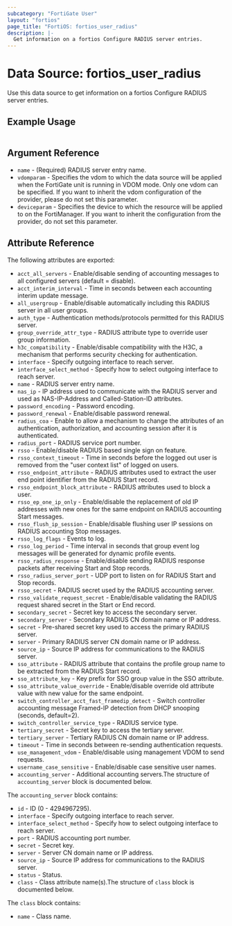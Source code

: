 ```yaml
---
subcategory: "FortiGate User"
layout: "fortios"
page_title: "FortiOS: fortios_user_radius"
description: |-
  Get information on a fortios Configure RADIUS server entries.
---
```


# Data Source: fortios_user_radius
Use this data source to get information on a fortios Configure RADIUS server entries.


## Example Usage

```hcl

```

## Argument Reference

* `name` - (Required) RADIUS server entry name.
* `vdomparam` - Specifies the vdom to which the data source will be applied when the FortiGate unit is running in VDOM mode. Only one vdom can be specified. If you want to inherit the vdom configuration of the provider, please do not set this parameter.
* `deviceparam` - Specifies the device to which the resource will be applied to on the FortiManager. If you want to inherit the configuration from the provider, do not set this parameter.

## Attribute Reference

The following attributes are exported:

* `acct_all_servers` - Enable/disable sending of accounting messages to all configured servers (default = disable).
* `acct_interim_interval` - Time in seconds between each accounting interim update message.
* `all_usergroup` - Enable/disable automatically including this RADIUS server in all user groups.
* `auth_type` - Authentication methods/protocols permitted for this RADIUS server.
* `group_override_attr_type` - RADIUS attribute type to override user group information.
* `h3c_compatibility` - Enable/disable compatibility with the H3C, a mechanism that performs security checking for authentication.
* `interface` - Specify outgoing interface to reach server.
* `interface_select_method` - Specify how to select outgoing interface to reach server.
* `name` - RADIUS server entry name.
* `nas_ip` - IP address used to communicate with the RADIUS server and used as NAS-IP-Address and Called-Station-ID attributes.
* `password_encoding` - Password encoding.
* `password_renewal` - Enable/disable password renewal.
* `radius_coa` - Enable to allow a mechanism to change the attributes of an authentication, authorization, and accounting session after it is authenticated.
* `radius_port` - RADIUS service port number.
* `rsso` - Enable/disable RADIUS based single sign on feature.
* `rsso_context_timeout` - Time in seconds before the logged out user is removed from the "user context list" of logged on users.
* `rsso_endpoint_attribute` - RADIUS attributes used to extract the user end point identifier from the RADIUS Start record.
* `rsso_endpoint_block_attribute` - RADIUS attributes used to block a user.
* `rsso_ep_one_ip_only` - Enable/disable the replacement of old IP addresses with new ones for the same endpoint on RADIUS accounting Start messages.
* `rsso_flush_ip_session` - Enable/disable flushing user IP sessions on RADIUS accounting Stop messages.
* `rsso_log_flags` - Events to log.
* `rsso_log_period` - Time interval in seconds that group event log messages will be generated for dynamic profile events.
* `rsso_radius_response` - Enable/disable sending RADIUS response packets after receiving Start and Stop records.
* `rsso_radius_server_port` - UDP port to listen on for RADIUS Start and Stop records.
* `rsso_secret` - RADIUS secret used by the RADIUS accounting server.
* `rsso_validate_request_secret` - Enable/disable validating the RADIUS request shared secret in the Start or End record.
* `secondary_secret` - Secret key to access the secondary server.
* `secondary_server` - Secondary RADIUS CN domain name or IP address.
* `secret` - Pre-shared secret key used to access the primary RADIUS server.
* `server` - Primary RADIUS server CN domain name or IP address.
* `source_ip` - Source IP address for communications to the RADIUS server.
* `sso_attribute` - RADIUS attribute that contains the profile group name to be extracted from the RADIUS Start record.
* `sso_attribute_key` - Key prefix for SSO group value in the SSO attribute.
* `sso_attribute_value_override` - Enable/disable override old attribute value with new value for the same endpoint.
* `switch_controller_acct_fast_framedip_detect` - Switch controller accounting message Framed-IP detection from DHCP snooping (seconds, default=2).
* `switch_controller_service_type` - RADIUS service type.
* `tertiary_secret` - Secret key to access the tertiary server.
* `tertiary_server` - Tertiary RADIUS CN domain name or IP address.
* `timeout` - Time in seconds between re-sending authentication requests.
* `use_management_vdom` - Enable/disable using management VDOM to send requests.
* `username_case_sensitive` - Enable/disable case sensitive user names.
* `accounting_server` - Additional accounting servers.The structure of `accounting_server` block is documented below.

The `accounting_server` block contains:

* `id` - ID (0 - 4294967295).
* `interface` - Specify outgoing interface to reach server.
* `interface_select_method` - Specify how to select outgoing interface to reach server.
* `port` - RADIUS accounting port number.
* `secret` - Secret key.
* `server` - Server CN domain name or IP address.
* `source_ip` - Source IP address for communications to the RADIUS server.
* `status` - Status.
* `class` - Class attribute name(s).The structure of `class` block is documented below.

The `class` block contains:

* `name` - Class name.
